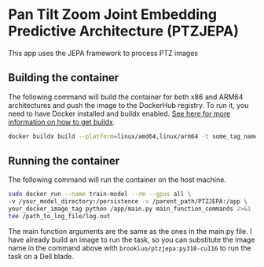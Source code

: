# Pan Tilt Zoom Joint Embedding Predictive Architecture (PTZJEPA)

This app uses the JEPA framework to process PTZ images

## Building the container

The following command will build the container for both x86 and ARM64 architectures and push the image to the DockerHub registry.
To run it, you need to have Docker installed and buildx enabled.
[See here for more information on how to get buildx](https://docs.docker.com/build/architecture/#buildx).

```bash
docker buildx build --platform=linux/amd64,linux/arm64 -t some_tag_name -f Dockerfile --push .
```

## Running the container

The following command will run the container on the host machine.

```bash
sudo docker run --name train-model --rm --gpus all \
-v /your_model_directory:/persistence -v /parent_path/PTZJEPA:/app \
your_docker_image_tag python /app/main.py main_function_commands 2>&1 |
tee /path_to_log_file/log.out
```

The main function arguments are the same as the ones in the main.py file.
I have already build an image to run the task, so you can substitute the image name in the command above with `brookluo/ptzjepa:py310-cu116` to run the task on a Dell blade.
